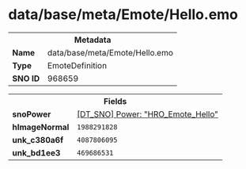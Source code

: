 <h1>data/base/meta/Emote/Hello.emo</h1><table><tr><th colspan="100%">Metadata</th></tr><tr><td><b>Name</b></td><td>data/base/meta/Emote/Hello.emo</td></tr><tr><td><b>Type</b></td><td>EmoteDefinition</td></tr><tr><td><b>SNO ID</b></td><td>968659</td></tr></table>

<table><tr><th colspan="100%">Fields</th></tr><tr><td><b>snoPower</b></td><td><a href="..\Power\HRO_Emote_Hello.pow">[DT_SNO] Power: "HRO_Emote_Hello"</a></td></tr><tr><td><b>hImageNormal</b></td><td><code>1988291828</code></td></tr><tr><td><b>unk_c380a6f</b></td><td><code>4087806095</code></td></tr><tr><td><b>unk_bd1ee3</b></td><td><code>469686531</code></td></tr></table>

